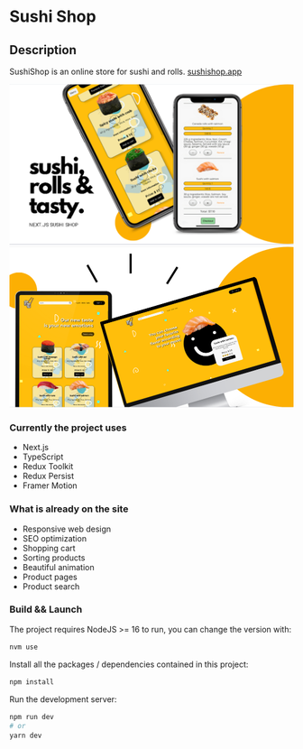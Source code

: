 # Sushi Shop

## Description

SushiShop is an online store for sushi and rolls.
[sushishop.app](https://nextjs-ecommerce-sushi.vercel.app)

![Image alt](https://github.com/kirillsdev/next-ecommerce/raw/main/public/first-banner.png)
![Image alt](https://github.com/kirillsdev/next-ecommerce/raw/main/public/second-banner.png)


### Currently the project uses
* Next.js
* TypeScript
* Redux Toolkit
* Redux Persist
* Framer Motion

### What is already on the site
<ul>
<li>Responsive web design</li>
<li>SEO optimization</li>
<li>Shopping cart</li>
<li>Sorting products</li>
<li>Beautiful animation</li>
<li>Product pages</li>
<li>Product search</li>
</ul>

### Build && Launch
The project requires NodeJS >= 16 to run, you can change the version with:


```bash
nvm use
```
Install all the packages / dependencies contained in this project:

```bash
npm install
```

Run the development server:

```bash
npm run dev
# or
yarn dev
```

